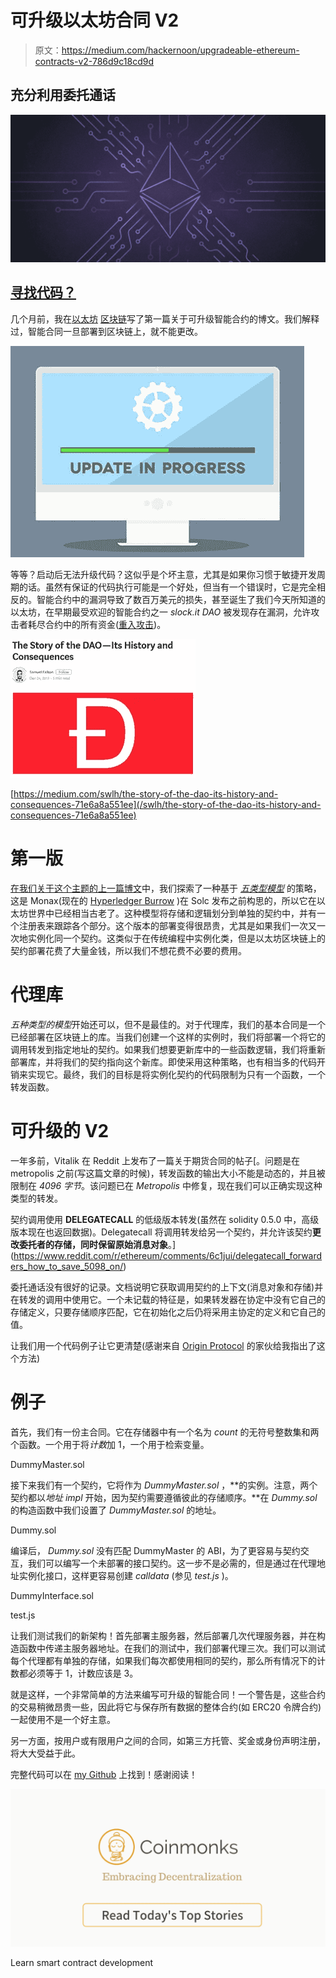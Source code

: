 # 可升级以太坊合同 V2

> 原文：<https://medium.com/hackernoon/upgradeable-ethereum-contracts-v2-786d9c18cd9d>

## 充分利用委托通话

![](img/2e43e43f5c30d949ee3dd4940f70fb0c.png)

## [寻找代码？](https://github.com/kyriediculous/upgradeable-contracts-v2)

几个月前，我在[以太坊](https://hackernoon.com/tagged/ethereum) [区块链](https://hackernoon.com/tagged/blockchain)写了第一篇关于可升级智能合约的博文。我们解释过，智能合同一旦部署到区块链上，就不能更改。

![](img/5721a62eeb01e1ad12eeb769bb55e834.png)

等等？启动后无法升级代码？这似乎是个坏主意，尤其是如果你习惯于敏捷开发周期的话。虽然有保证的代码执行可能是一个好处，但当有一个错误时，它是完全相反的。智能合约中的漏洞导致了数百万美元的损失，甚至诞生了我们今天所知道的以太坊，在早期最受欢迎的智能合约之一 *slock.it DAO* 被发现存在漏洞，允许攻击者耗尽合约中的所有资金([重入攻击](https://solidity.readthedocs.io/en/v0.4.25/security-considerations.html#re-entrancy))。

![](img/e22b2393d702210ae487046475d3857c.png)

[https://medium.com/swlh/the-story-of-the-dao-its-history-and-consequences-71e6a8a551ee](/swlh/the-story-of-the-dao-its-history-and-consequences-71e6a8a551ee)

# 第一版

[在我们关于这个主题的上一篇博文](https://hackernoon.com/upgradeable-smart-contracts-a7e9aef76fdd)中，我们探索了一种基于 [*五类型模型*](https://github.com/monax/legacy-docs/blob/master/solidity/solidity_1_the_five_types_model.md) 的策略，这是 Monax(现在的 [Hyperledger Burrow](https://www.hyperledger.org/projects/hyperledger-burrow) )在 Solc 发布之前构思的，所以它在以太坊世界中已经相当古老了。这种模型将存储和逻辑划分到单独的契约中，并有一个注册表来跟踪各个部分。这个版本的部署变得很昂贵，尤其是如果我们一次又一次地实例化同一个契约。这类似于在传统编程中实例化类，但是以太坊区块链上的契约部署花费了大量金钱，所以我们不想花费不必要的费用。

# 代理库

*五种类型的模型*开始还可以，但不是最佳的。对于代理库，我们的基本合同是一个已经部署在区块链上的库。当我们创建一个这样的实例时，我们将部署一个将它的调用转发到指定地址的契约。如果我们想要更新库中的一些函数逻辑，我们将重新部署库，并将我们的契约指向这个新库。即使采用这种策略，也有相当多的代码开销来实现它。最终，我们的目标是将实例化契约的代码限制为只有一个函数，一个转发函数。

# 可升级的 V2

一年多前，Vitalik 在 Reddit 上发布了一篇关于期货合同的帖子[。问题是在 metropolis 之前(写这篇文章的时候)，转发函数的输出大小不能是动态的，并且被限制在 *4096 字节*。该问题已在 *Metropolis* 中修复，现在我们可以正确实现这种类型的转发。

契约调用使用 **DELEGATECALL** 的低级版本转发(虽然在 solidity 0.5.0 中，高级版本现在也返回数据)。Delegatecall 将调用转发给另一个契约，并允许该契约**更改委托者的存储，同时保留原始消息对象**。](https://www.reddit.com/r/ethereum/comments/6c1jui/delegatecall_forwarders_how_to_save_5098_on/)

委托通话没有很好的记录。文档说明它获取调用契约的上下文(消息对象和存储)并在转发的调用中使用它。一个未记载的特征是，如果转发器在协定中没有它自己的存储定义，只要存储顺序匹配，它在初始化之后仍将采用主协定的定义和它自己的值。

让我们用一个代码例子让它更清楚(感谢来自 [Origin Protocol](https://www.originprotocol.com/) 的家伙给我指出了这个方法)

# 例子

首先，我们有一份主合同。它在存储器中有一个名为 *count* 的无符号整数集和两个函数。一个用于将*计数*加 1，一个用于检索变量。

DummyMaster.sol

接下来我们有一个契约，它将作为 *DummyMaster.sol* ，**的实例。注意，两个契约都以*地址 impl* 开始，因为契约需要遵循彼此的存储顺序。**在 *Dummy.sol* 的构造函数中我们设置了 *DummyMaster.sol* 的地址。

Dummy.sol

编译后， *Dummy.sol* 没有匹配 DummyMaster 的 ABI，为了更容易与契约交互，我们可以编写一个未部署的接口契约。这一步不是必需的，但是通过在代理地址实例化接口，这样更容易创建 *calldata* (参见 *test.js* )。

DummyInterface.sol

test.js

让我们测试我们的新架构！首先部署主服务器，然后部署几次代理服务器，并在构造函数中传递主服务器地址。在我们的测试中，我们部署代理三次。我们可以测试每个代理都有单独的存储，如果我们每次都使用相同的契约，那么所有情况下的计数都必须等于 1，计数应该是 3。

就是这样，一个非常简单的方法来编写可升级的智能合同！一个警告是，这些合约的交易稍微昂贵一些，因此将它与保存所有数据的整体合约(如 ERC20 令牌合约)一起使用不是一个好主意。

另一方面，按用户或有限用户之间的合同，如第三方托管、奖金或身份声明注册，将大大受益于此。

完整代码可以在 [my Github](https://github.com/kyriediculous/upgradeable-contracts-v2) 上找到！感谢阅读！

[![](img/449450761cd76f44f9ae574333f9e9af.png)](http://bit.ly/2G71Sp7)

Learn smart contract development